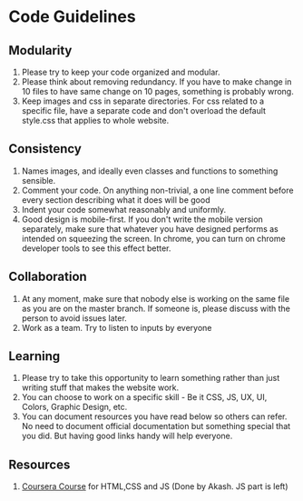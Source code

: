 # Code Guidelines

## Modularity
1. Please try to keep your code organized and modular.
2. Please think about removing redundancy. If you have to make change in 10 files to have same change on 10 pages, something is probably wrong.
3. Keep images and css in separate directories. For css related to a specific file, have a separate code and don't overload the default style.css that applies to whole website.


## Consistency
1. Names images, and ideally even classes and functions to something sensible.
2. Comment your code. On anything non-trivial, a one line comment before every section describing what it does will be good
3. Indent your code somewhat reasonably and uniformly.
4. Good design is mobile-first. If you don't write the mobile version separately, make sure that whatever you have designed performs as intended on squeezing the screen. In chrome, you can turn on chrome developer tools to see this effect better.

## Collaboration
1. At any moment, make sure that nobody else is working on the same file as you are on the master branch. If someone is, please discuss with the person to avoid issues later.
2. Work as a team. Try to listen to inputs by everyone

## Learning
1. Please try to take this opportunity to learn something rather than just writing stuff that makes the website work.
2. You can choose to work on a specific skill - Be it CSS, JS, UX, UI, Colors, Graphic Design, etc. 
3. You can document resources you have read below so others can refer. No need to document official documentation but something special that you did. But having good links handy will help everyone.

## Resources 
1. [Coursera Course](https://www.coursera.org/learn/html-css-javascript-for-web-developers) for HTML,CSS and JS (Done by Akash. JS part is left)
